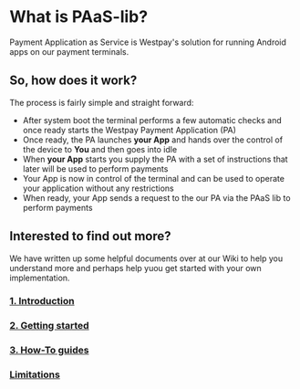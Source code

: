 # What is PAaS-lib?
Payment Application as Service is Westpay's solution for running Android apps on our payment terminals.

## So, how does it work?
The process is fairly simple and straight forward:
* After system boot the terminal performs a few automatic checks and once ready starts the Westpay Payment Application (PA)
* Once ready, the PA launches **your App** and hands over the control of the device to **You** and then goes into idle
* When **your App** starts you supply the PA with a set of instructions that later will be used to perform payments
* Your App is now in control of the terminal and can be used to operate your application without any restrictions
* When ready, your App sends a request to the our PA via the PAaS lib to perform payments

## Interested to find out more?
We have written up some helpful documents over at our Wiki to help you understand more and perhaps help yuou get started with your own implementation.

### [1. Introduction](https://github.com/westpay/PAaS-lib/wiki/1.-Introduction)
### [2. Getting started](https://github.com/westpay/PAaS-lib/wiki/2.-Getting-started)
### [3. How-To guides](https://github.com/westpay/PAaS-lib/wiki/3.-How-To)
### [Limitations](https://github.com/westpay/PAaS-lib/wiki/Limitations)

